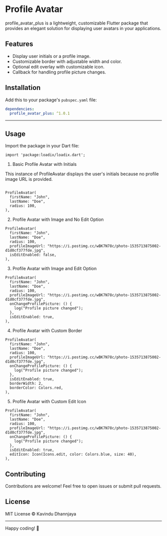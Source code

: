 # Profile Avatar

profile_avatar_plus is a lightweight, customizable Flutter package that provides an elegant solution for displaying user avatars in your applications.

## Features
- Display user initials or a profile image.
- Customizable border with adjustable width and color.
- Optional edit overlay with customizable icon.
- Callback for handling profile picture changes.

## Installation

Add this to your package's `pubspec.yaml` file:

```yaml
dependencies:
  profile_avatar_plus: ^1.0.1
```

---

## Usage

Import the package in your Dart file:
```
import 'package:loadix/loadix.dart';
```

1. Basic Profile Avatar with Initials

This instance of ProfileAvatar displays the user's initials because no profile image URL is provided.

```

ProfileAvatar(
  firstName: "John",
  lastName: "Doe",
  radius: 100,
),

```

2. Profile Avatar with Image and No Edit Option

```
ProfileAvatar(
  firstName: "John",
  lastName: "Doe",
  radius: 100,
  profileImageUrl: "https://i.postimg.cc/wBK7N78c/photo-1535713875002-d1d0cf377fde.jpg",
  isEditEnabled: false,
),

```

3. Profile Avatar with Image and Edit Option

```
ProfileAvatar(
  firstName: "John",
  lastName: "Doe",
  radius: 100,
  profileImageUrl: "https://i.postimg.cc/wBK7N78c/photo-1535713875002-d1d0cf377fde.jpg",
  onChangeProfilePicture: () {
    log("Profile picture changed");
  },
  isEditEnabled: true,
),

```

4. Profile Avatar with Custom Border

```
ProfileAvatar(
  firstName: "John",
  lastName: "Doe",
  radius: 100,
  profileImageUrl: "https://i.postimg.cc/wBK7N78c/photo-1535713875002-d1d0cf377fde.jpg",
  onChangeProfilePicture: () {
    log("Profile picture changed");
  },
  isEditEnabled: true,
  borderWidth: 2,
  borderColor: Colors.red,
),
```
5. Profile Avatar with Custom Edit Icon

```
ProfileAvatar(
  firstName: "John",
  lastName: "Doe",
  radius: 100,
  profileImageUrl: "https://i.postimg.cc/wBK7N78c/photo-1535713875002-d1d0cf377fde.jpg",
  onChangeProfilePicture: () {
    log("Profile picture changed");
  },
  isEditEnabled: true,
  editIcon: Icon(Icons.edit, color: Colors.blue, size: 40),
),
```


## Contributing

Contributions are welcome! Feel free to open issues or submit pull requests.

## License

MIT License © Kavindu Dhannjaya

---

Happy coding! 🚀
